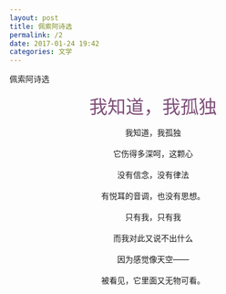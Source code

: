 ```yaml
---
layout: post
title: 佩索阿诗选
permalink: /2
date: 2017-01-24 19:42
categories: 文学
---
```




佩索阿诗选




<p align="center"><font face="微软雅黑" color="#7f4f79" size="6" >我知道，我孤独 </font> </p>



 <center>我知道，我孤独<br><br>它伤得多深呵，这颗心<br><br>没有信念，没有律法<br><br>有悦耳的音调，也没有思想。<br><br>
 只有我，只有我<br><br>而我对此又说不出什么<br><br>因为感觉像天空——<br><br>被看见，它里面又无物可看。
 
 
 </center>
<br>

<br>

<br><br>
